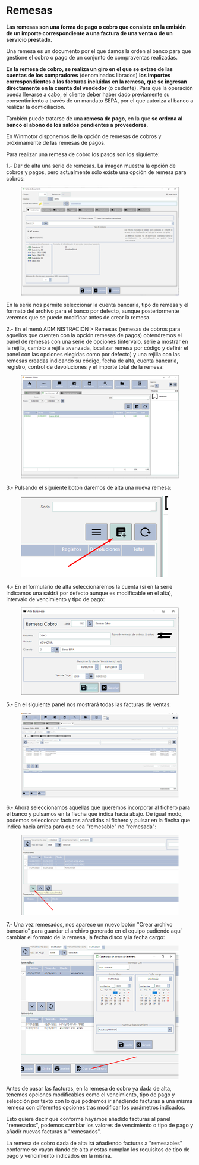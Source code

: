 # Remesas

**Las remesas son una forma de pago o cobro que consiste en la emisión de un importe correspondiente a una factura de una venta o de un servicio prestado.**

Una remesa es un documento por el que damos la orden al banco para que gestione el cobro o pago de un conjunto de compraventas realizadas.

**En la remesa de cobro, se realiza un giro en el que se extrae de las cuentas de los compradores** (denominados librados) **los importes correspondientes a las facturas incluidas en la remesa, que se ingresan directamente en la cuenta del vendedor** (o cedente). Para que la operación pueda llevarse a cabo, el cliente deber haber dado previamente su consentimiento a través de un mandato SEPA, por el que autoriza al banco a realizar la domiciliación.

También puede tratarse de una **remesa de pago**, en la que **se ordena al banco el abono de los saldos pendientes a proveedores**.

En Winmotor disponemos de la opción de remesas de cobros y próximamente de las remesas de pagos.

Para realizar una remesa de cobro los pasos son los siguiente:

1.- Dar de alta una serie de remesas. La imagen muestra la opción de cobros y pagos, pero actualmente sólo existe una opción de remesa para cobros:

<figure><img src="../../.gitbook/assets/imagen (4) (3).png" alt=""><figcaption></figcaption></figure>

En la serie nos permite seleccionar la cuenta bancaria, tipo de remesa y el formato del archivo para el banco por defecto, aunque posteriormente veremos que se puede modificar antes de crear la remesa.

2.- En el menú ADMINISTRACIÓN > Remesas (remesas de cobros para aquellos que cuenten con la opción remesas de pagos) obtendremos el panel de remesas con una serie de opciones (intervalo, serie a mostrar en la rejilla, cambio a rejilla avanzada, localizar remesa por código y definir el panel con las opciones elegidas como por defecto) y una rejilla con las remesas creadas indicando su código, fecha de alta, cuenta bancaria, registro, control de devoluciones y el importe total de la remesa:

<figure><img src="../../.gitbook/assets/imagen (15).png" alt=""><figcaption></figcaption></figure>

3.- Pulsando el siguiente botón daremos de alta una nueva remesa:

<figure><img src="../../.gitbook/assets/imagen (9) (2).png" alt=""><figcaption></figcaption></figure>

4.- En el formulario de alta seleccionaremos la cuenta (si en la serie indicamos una saldrá por defecto aunque es modificable en el alta), intervalo de vencimiento y tipo de pago:

<figure><img src="../../.gitbook/assets/imagen (1) (3) (1).png" alt=""><figcaption></figcaption></figure>

5.- En el siguiente panel nos mostrará todas las facturas de ventas:

<figure><img src="../../.gitbook/assets/imagen (105) (2).png" alt=""><figcaption></figcaption></figure>

6.- Ahora seleccionamos aquellas que queremos incorporar al fichero para el banco y pulsamos en la flecha que indica hacia abajo. De igual modo, podemos seleccionar facturas añadidas al fichero y pulsar en la flecha que indica hacia arriba para que sea "remesable" no "remesada":

<figure><img src="../../.gitbook/assets/imagen (5).png" alt=""><figcaption></figcaption></figure>

7.- Una vez remesados, nos aparece un nuevo botón "Crear archivo bancario" para guardar el archivo generado en el equipo pudiendo aquí cambiar el formato de la remesa, la fecha disco y la fecha cargo:

<figure><img src="../../.gitbook/assets/imagen (6) (1).png" alt=""><figcaption></figcaption></figure>

Antes de pasar las facturas, en la remesa de cobro ya dada de alta, tenemos opciones modificables como el vencimiento, tipo de pago y selección por texto con lo que podremos ir añadiendo facturas a una misma remesa con diferentes opciones tras modificar los parámetros indicados.

Esto quiere decir que conforme hayamos añadido facturas al panel "remesados", podemos cambiar los valores de vencimiento o tipo de pago y añadir nuevas facturas a "remesados".

La remesa de cobro dada de alta irá añadiendo facturas a "remesables" conforme se vayan dando de alta y estas cumplan los requisitos de tipo de pago y vencimiento indicados en la misma.
